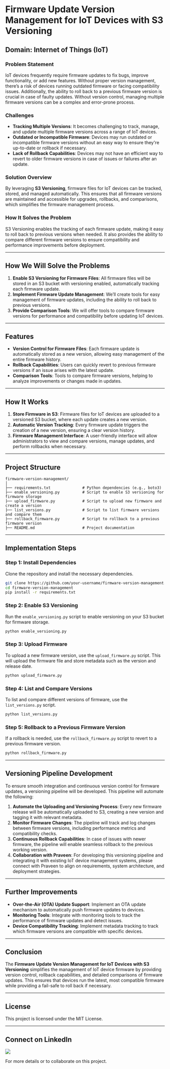 # **Firmware Update Version Management for IoT Devices with S3 Versioning**

## **Domain**: Internet of Things (IoT)

### **Problem Statement**
IoT devices frequently require firmware updates to fix bugs, improve functionality, or add new features. Without proper version management, there’s a risk of devices running outdated firmware or facing compatibility issues. Additionally, the ability to roll back to a previous firmware version is crucial in case of faulty updates. Without version control, managing multiple firmware versions can be a complex and error-prone process.

### **Challenges**
- **Tracking Multiple Versions**: It becomes challenging to track, manage, and update multiple firmware versions across a range of IoT devices.
- **Outdated or Incompatible Firmware**: Devices may run outdated or incompatible firmware versions without an easy way to ensure they're up-to-date or rollback if necessary.
- **Lack of Rollback Capabilities**: Devices may not have an efficient way to revert to older firmware versions in case of issues or failures after an update.

### **Solution Overview**
By leveraging **S3 Versioning**, firmware files for IoT devices can be tracked, stored, and managed automatically. This ensures that all firmware versions are maintained and accessible for upgrades, rollbacks, and comparisons, which simplifies the firmware management process.

### **How It Solves the Problem**
S3 Versioning enables the tracking of each firmware update, making it easy to roll back to previous versions when needed. It also provides the ability to compare different firmware versions to ensure compatibility and performance improvements before deployment.

---

## **How We Will Solve the Problems**

1. **Enable S3 Versioning for Firmware Files**: All firmware files will be stored in an S3 bucket with versioning enabled, automatically tracking each firmware update.
2. **Implement Firmware Update Management**: We’ll create tools for easy management of firmware updates, including the ability to roll back to previous versions.
3. **Provide Comparison Tools**: We will offer tools to compare firmware versions for performance and compatibility before updating IoT devices.

---

## **Features**
- **Version Control for Firmware Files**: Each firmware update is automatically stored as a new version, allowing easy management of the entire firmware history.
- **Rollback Capabilities**: Users can quickly revert to previous firmware versions if an issue arises with the latest update.
- **Comparison Tools**: Tools to compare firmware versions, helping to analyze improvements or changes made in updates.

---

## **How It Works**

1. **Store Firmware in S3**: Firmware files for IoT devices are uploaded to a versioned S3 bucket, where each update creates a new version.
2. **Automatic Version Tracking**: Every firmware update triggers the creation of a new version, ensuring a clear version history.
3. **Firmware Management Interface**: A user-friendly interface will allow administrators to view and compare versions, manage updates, and perform rollbacks when necessary.

---

## **Project Structure**

```plaintext
firmware-version-management/
│
├── requirements.txt              # Python dependencies (e.g., boto3)
├── enable_versioning.py          # Script to enable S3 versioning for firmware storage
├── upload_firmware.py            # Script to upload new firmware and create a version
├── list_versions.py              # Script to list firmware versions and compare them
├── rollback_firmware.py          # Script to rollback to a previous firmware version
├── README.md                     # Project documentation
```

---

## **Implementation Steps**

### **Step 1: Install Dependencies**

Clone the repository and install the necessary dependencies.

```bash
git clone https://github.com/your-username/firmware-version-management.git
cd firmware-version-management
pip install -r requirements.txt
```

### **Step 2: Enable S3 Versioning**

Run the `enable_versioning.py` script to enable versioning on your S3 bucket for firmware storage.

```bash
python enable_versioning.py
```

### **Step 3: Upload Firmware**

To upload a new firmware version, use the `upload_firmware.py` script. This will upload the firmware file and store metadata such as the version and release date.

```bash
python upload_firmware.py
```

### **Step 4: List and Compare Versions**

To list and compare different versions of firmware, use the `list_versions.py` script.

```bash
python list_versions.py
```

### **Step 5: Rollback to a Previous Firmware Version**

If a rollback is needed, use the `rollback_firmware.py` script to revert to a previous firmware version.

```bash
python rollback_firmware.py
```

---

## **Versioning Pipeline Development**

To ensure smooth integration and continuous version control for firmware updates, a versioning pipeline will be developed. This pipeline will automate the following:

1. **Automate the Uploading and Versioning Process**: Every new firmware release will be automatically uploaded to S3, creating a new version and tagging it with relevant metadata.
2. **Monitor Firmware Changes**: The pipeline will track and log changes between firmware versions, including performance metrics and compatibility checks.
3. **Continuous Rollback Capabilities**: In case of issues with newer firmware, the pipeline will enable seamless rollback to the previous working version.
4. **Collaboration with Praveen**: For developing this versioning pipeline and integrating it with existing IoT device management systems, please connect with Praveen to align on requirements, system architecture, and deployment strategies.

---

## **Further Improvements**
- **Over-the-Air (OTA) Update Support**: Implement an OTA update mechanism to automatically push firmware updates to devices.
- **Monitoring Tools**: Integrate with monitoring tools to track the performance of firmware updates and detect issues.
- **Device Compatibility Tracking**: Implement metadata tracking to track which firmware versions are compatible with specific devices.

---

## **Conclusion**
The **Firmware Update Version Management for IoT Devices with S3 Versioning** simplifies the management of IoT device firmware by providing version control, rollback capabilities, and detailed comparisons of firmware updates. This ensures that devices run the latest, most compatible firmware while providing a fail-safe to roll back if necessary.

---

## **License**

This project is licensed under the MIT License.

---

## **Connect on LinkedIn**

[<img src="https://img.shields.io/badge/LinkedIn-0077B5?style=for-the-badge&logo=linkedin&logoColor=white" />](https://www.linkedin.com/in/praveennarasimman/)

For more details or to collaborate on this project.

